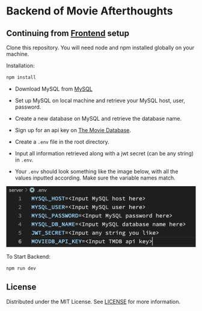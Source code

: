 # Backend of Movie Afterthoughts

## Continuing from [Frontend](https://github.com/danny1233211/moviesAfterthoughtsFrontEnd "Front end") setup

Clone this repository. You will need node and npm installed globally on your machine.

Installation:

```bash
npm install
```

* Download MySQL from [MySQL](https://www.mysql.com/) 

* Set up MySQL on local machine and retrieve your MySQL host, user, password.

* Create a new database on MySQL and retrieve the database name.

* Sign up for an api key on [The Movie Database](https://developers.themoviedb.org/3/getting-started/introduction "TMDB").

* Create a ```.env``` file in the root directory.

* Input all information retrieved along with a jwt secret (can be any string) in ```.env```.

* Your ```.env``` should look something like the image below, with all the values inputted according. Make sure the variable names match.

![.env](img/envExample.png)

To Start Backend:

```bash
npm run dev
```

## License

Distributed under the MIT License. See [LICENSE](https://github.com/danny1233211/moviesAfterthoughtsFrontEnd/blob/main/LICENSE.md) for more information.
